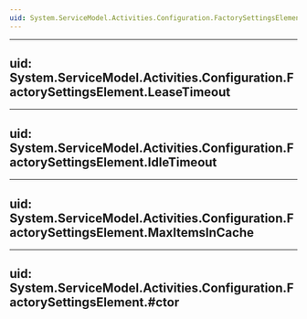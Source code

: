 ```yaml
---
uid: System.ServiceModel.Activities.Configuration.FactorySettingsElement
---
```


---
uid: System.ServiceModel.Activities.Configuration.FactorySettingsElement.LeaseTimeout
---

---
uid: System.ServiceModel.Activities.Configuration.FactorySettingsElement.IdleTimeout
---

---
uid: System.ServiceModel.Activities.Configuration.FactorySettingsElement.MaxItemsInCache
---

---
uid: System.ServiceModel.Activities.Configuration.FactorySettingsElement.#ctor
---
